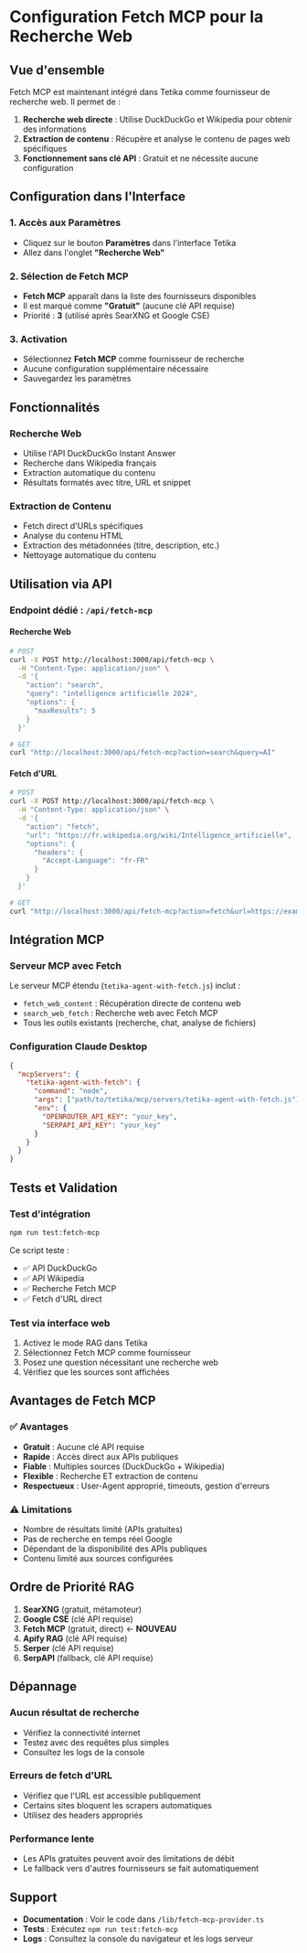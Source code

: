 # Configuration Fetch MCP pour la Recherche Web

## Vue d'ensemble

Fetch MCP est maintenant intégré dans Tetika comme fournisseur de recherche web. Il permet de :

1. **Recherche web directe** : Utilise DuckDuckGo et Wikipedia pour obtenir des informations
2. **Extraction de contenu** : Récupère et analyse le contenu de pages web spécifiques
3. **Fonctionnement sans clé API** : Gratuit et ne nécessite aucune configuration

## Configuration dans l'Interface

### 1. Accès aux Paramètres
- Cliquez sur le bouton **Paramètres** dans l'interface Tetika
- Allez dans l'onglet **"Recherche Web"**

### 2. Sélection de Fetch MCP
- **Fetch MCP** apparaît dans la liste des fournisseurs disponibles
- Il est marqué comme **"Gratuit"** (aucune clé API requise)
- Priorité : **3** (utilisé après SearXNG et Google CSE)

### 3. Activation
- Sélectionnez **Fetch MCP** comme fournisseur de recherche
- Aucune configuration supplémentaire nécessaire
- Sauvegardez les paramètres

## Fonctionnalités

### Recherche Web
- Utilise l'API DuckDuckGo Instant Answer
- Recherche dans Wikipedia français
- Extraction automatique du contenu
- Résultats formatés avec titre, URL et snippet

### Extraction de Contenu
- Fetch direct d'URLs spécifiques
- Analyse du contenu HTML
- Extraction des métadonnées (titre, description, etc.)
- Nettoyage automatique du contenu

## Utilisation via API

### Endpoint dédié : `/api/fetch-mcp`

#### Recherche Web
```bash
# POST
curl -X POST http://localhost:3000/api/fetch-mcp \
  -H "Content-Type: application/json" \
  -d '{
    "action": "search",
    "query": "intelligence artificielle 2024",
    "options": {
      "maxResults": 5
    }
  }'

# GET
curl "http://localhost:3000/api/fetch-mcp?action=search&query=AI"
```

#### Fetch d'URL
```bash
# POST
curl -X POST http://localhost:3000/api/fetch-mcp \
  -H "Content-Type: application/json" \
  -d '{
    "action": "fetch",
    "url": "https://fr.wikipedia.org/wiki/Intelligence_artificielle",
    "options": {
      "headers": {
        "Accept-Language": "fr-FR"
      }
    }
  }'

# GET
curl "http://localhost:3000/api/fetch-mcp?action=fetch&url=https://example.com"
```

## Intégration MCP

### Serveur MCP avec Fetch
Le serveur MCP étendu (`tetika-agent-with-fetch.js`) inclut :

- `fetch_web_content` : Récupération directe de contenu web
- `search_web_fetch` : Recherche web avec Fetch MCP
- Tous les outils existants (recherche, chat, analyse de fichiers)

### Configuration Claude Desktop
```json
{
  "mcpServers": {
    "tetika-agent-with-fetch": {
      "command": "node",
      "args": ["path/to/tetika/mcp/servers/tetika-agent-with-fetch.js"],
      "env": {
        "OPENROUTER_API_KEY": "your_key",
        "SERPAPI_API_KEY": "your_key"
      }
    }
  }
}
```

## Tests et Validation

### Test d'intégration
```bash
npm run test:fetch-mcp
```

Ce script teste :
- ✅ API DuckDuckGo
- ✅ API Wikipedia  
- ✅ Recherche Fetch MCP
- ✅ Fetch d'URL direct

### Test via interface web
1. Activez le mode RAG dans Tetika
2. Sélectionnez Fetch MCP comme fournisseur
3. Posez une question nécessitant une recherche web
4. Vérifiez que les sources sont affichées

## Avantages de Fetch MCP

### ✅ Avantages
- **Gratuit** : Aucune clé API requise
- **Rapide** : Accès direct aux APIs publiques
- **Fiable** : Multiples sources (DuckDuckGo + Wikipedia)
- **Flexible** : Recherche ET extraction de contenu
- **Respectueux** : User-Agent approprié, timeouts, gestion d'erreurs

### ⚠️ Limitations
- Nombre de résultats limité (APIs gratuites)
- Pas de recherche en temps réel Google
- Dépendant de la disponibilité des APIs publiques
- Contenu limité aux sources configurées

## Ordre de Priorité RAG

1. **SearXNG** (gratuit, métamoteur)
2. **Google CSE** (clé API requise)
3. **Fetch MCP** (gratuit, direct)  ← **NOUVEAU**
4. **Apify RAG** (clé API requise)
5. **Serper** (clé API requise)
6. **SerpAPI** (fallback, clé API requise)

## Dépannage

### Aucun résultat de recherche
- Vérifiez la connectivité internet
- Testez avec des requêtes plus simples
- Consultez les logs de la console

### Erreurs de fetch d'URL
- Vérifiez que l'URL est accessible publiquement
- Certains sites bloquent les scrapers automatiques
- Utilisez des headers appropriés

### Performance lente
- Les APIs gratuites peuvent avoir des limitations de débit
- Le fallback vers d'autres fournisseurs se fait automatiquement

## Support

- **Documentation** : Voir le code dans `/lib/fetch-mcp-provider.ts`
- **Tests** : Exécutez `npm run test:fetch-mcp`
- **Logs** : Consultez la console du navigateur et les logs serveur
